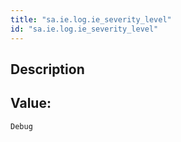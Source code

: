 ```yaml
---
title: "sa.ie.log.ie_severity_level"
id: "sa.ie.log.ie_severity_level"
---
```

## Description



## Value: 
```
Debug
```